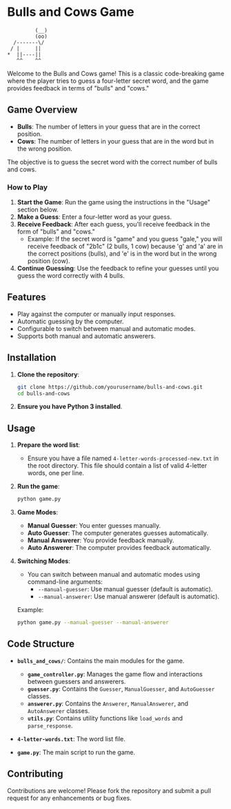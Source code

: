 # Bulls and Cows Game

```
         (__)
         (oo)
  /-------\/
 / |     ||
*  ||----||
   ^^    ^^
```

Welcome to the Bulls and Cows game! This is a classic code-breaking game where the player tries to guess a four-letter secret word, and the game provides feedback in terms of "bulls" and "cows."

## Game Overview

- **Bulls**: The number of letters in your guess that are in the correct position.
- **Cows**: The number of letters in your guess that are in the word but in the wrong position.

The objective is to guess the secret word with the correct number of bulls and cows.

### How to Play

1. **Start the Game**: Run the game using the instructions in the "Usage" section below.
2. **Make a Guess**: Enter a four-letter word as your guess.
3. **Receive Feedback**: After each guess, you'll receive feedback in the form of "bulls" and "cows."
   - Example: If the secret word is "game" and you guess "gale," you will receive feedback of "2b1c" (2 bulls, 1 cow) because 'g' and 'a' are in the correct positions (bulls), and 'e' is in the word but in the wrong position (cow).
4. **Continue Guessing**: Use the feedback to refine your guesses until you guess the word correctly with 4 bulls.

## Features

- Play against the computer or manually input responses.
- Automatic guessing by the computer.
- Configurable to switch between manual and automatic modes.
- Supports both manual and automatic answerers.

## Installation

1. **Clone the repository**:
   ```bash
   git clone https://github.com/yourusername/bulls-and-cows.git
   cd bulls-and-cows
   ```

2. **Ensure you have Python 3 installed**.

## Usage

1. **Prepare the word list**:
   - Ensure you have a file named `4-letter-words-processed-new.txt` in the root directory. This file should contain a list of valid 4-letter words, one per line.

2. **Run the game**:
   ```bash
   python game.py
   ```

3. **Game Modes**:
   - **Manual Guesser**: You enter guesses manually.
   - **Auto Guesser**: The computer generates guesses automatically.
   - **Manual Answerer**: You provide feedback manually.
   - **Auto Answerer**: The computer provides feedback automatically.

4. **Switching Modes**:
   - You can switch between manual and automatic modes using command-line arguments:
     - `--manual-guesser`: Use manual guesser (default is automatic).
     - `--manual-answerer`: Use manual answerer (default is automatic).

   Example:
   ```bash
   python game.py --manual-guesser --manual-answerer
   ```

## Code Structure

- **`bulls_and_cows/`**: Contains the main modules for the game.
  - **`game_controller.py`**: Manages the game flow and interactions between guessers and answerers.
  - **`guesser.py`**: Contains the `Guesser`, `ManualGuesser`, and `AutoGuesser` classes.
  - **`answerer.py`**: Contains the `Answerer`, `ManualAnswerer`, and `AutoAnswerer` classes.
  - **`utils.py`**: Contains utility functions like `load_words` and `parse_response`.

- **`4-letter-words.txt`**: The word list file.

- **`game.py`**: The main script to run the game.

## Contributing

Contributions are welcome! Please fork the repository and submit a pull request for any enhancements or bug fixes.